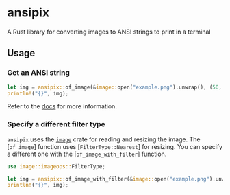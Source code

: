 # ansipix

A Rust library for converting images to ANSI strings to print in a terminal

## Usage

### Get an ANSI string

```rust
let img = ansipix::of_image(&image::open("example.png").unwrap(), (50, 50), 100, false);
println!("{}", img);
```

Refer to the [docs](https://docs.rs/ansipix/latest/ansipix/) for more
information.

### Specify a different filter type

`ansipix` uses the [`image`](https://docs.rs/image/latest/image/) crate for
reading and resizing the image. The [`of_image`] function uses
[`FilterType::Nearest`] for resizing. You can specify a different one with the
[`of_image_with_filter`] function.

```rust
use image::imageops::FilterType;

let img = ansipix::of_image_with_filter(&image::open("example.png").unwrap(), (32, 32), 255, false, FilterType::Triangle);
println!("{}", img);
```
